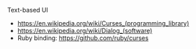 Text-based UI
- https://en.wikipedia.org/wiki/Curses_(programming_library)
- https://en.wikipedia.org/wiki/Dialog_(software)
- Ruby binding: https://github.com/ruby/curses
